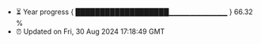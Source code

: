 - ⏳ Year progress { ███████████████████▁▁▁▁▁▁▁▁▁▁▁ } 66.32 %
- ⏰ Updated on Fri, 30 Aug 2024 17:18:49 GMT

